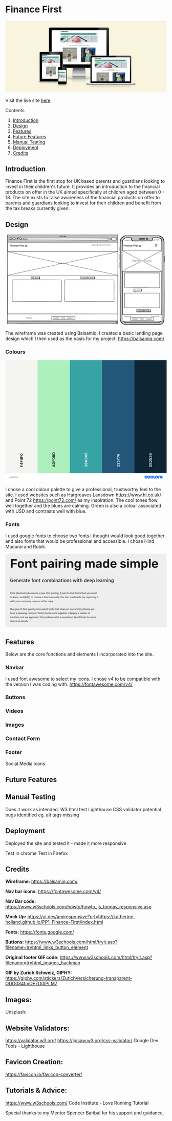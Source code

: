 # Finance First
![mock-up](assets/images/screen-homepage.png)

Visit the live site [here](https://katherine-holland.github.io/PP1-Finance-First/index.html)

Contents
1. [Introduction](#introduction)
2. [Design](#design)
3. [Features](#features)
4. [Future Features](#future)
5. [Manual Testing](#testing)
6. [Deployment](#deployment)
7. [Credits](#credits) 

## Introduction
Finance First is the first stop for UK based parents and guardians looking to invest in their children's future. It provides an introduction to the financial products on offer in the UK aimed specifically at children aged between 0 - 18.
The site exists to raise awareness of the financial products on offer to parents and guardians looking to invest for their children and benefit from the tax breaks currently given.

## Design
![Wireframe for Mobile](assets/images/wireframe.png)
The wireframe was created using Balsamiq. I created a basic landing page design which I then used as the basis for my project. https://balsamiq.com/

### Colours
![Colour palette](assets/images/palette.png)

I chose a cool colour palette to give a professional, trustworthy feel to the site. I used websites such as Hargreaves Lansdown https://www.hl.co.uk/ and Point 72 https://point72.com/ as my inspiration. The cool tones flow well together and the blues are calming. Green is also a colour associated with USD and contrasts well with blue. 

### Fonts
I used google fonts to choose two fonts I thought would look good together and also fonts that would be professional and accessible. I chose Hind Madurai and Rubik.

![Fonts](assets/images/fonts.png)

## Features
Below are the core functions and elements I incorporated into the site.

### Navbar

I used font awesome to select my icons. I chose v4 to be compatible with the version I was coding with.
https://fontawesome.com/v4/

### Buttons
### Videos
### Images
### Contact Form
### Footer
Social Media icons

## Future Features

## Manual Testing
Does it work as intended. 
W3 html test
Lighthouse
CSS validator
potential bugs identified eg. alt tags missing

## Deployment
Deployed the site and tested it - made it more responsive 

Test in chrome
Test in Firefox

## Credits
**Wireframe:**
https://balsamiq.com/

**Nav bar icons:**
https://fontawesome.com/v4/

**Nav Bar code:**
https://www.w3schools.com/howto/howto_js_topnav_responsive.asp

**Mock Up:**
https://ui.dev/amiresponsive?url=https://katherine-holland.github.io/PP1-Finance-First/index.html

**Fonts:**
https://fonts.google.com/

**Buttons:**
https://www.w3schools.com/html/tryit.asp?filename=tryhtml_links_button_element 

**Original footer GIF code:**
https://www.w3schools.com/html/tryit.asp?filename=tryhtml_images_hackman

**GIF by Zurich Schweiz, GIPHY:**
https://giphy.com/stickers/ZurichVersicherung-transparent-ODG034tmOF7O0IPLM7

## Images:
Unsplash:

## Website Validators:
https://validator.w3.org/
https://jigsaw.w3.org/css-validator/
Google Dev Tools - Lighthouse

## Favicon Creation:
https://favicon.io/favicon-converter/

## Tutorials & Advice:
https://www.w3schools.com/
Code Institute - Love Running Tutorial

Special thanks to my Mentor Spencer Baribal for his support and guidance.
